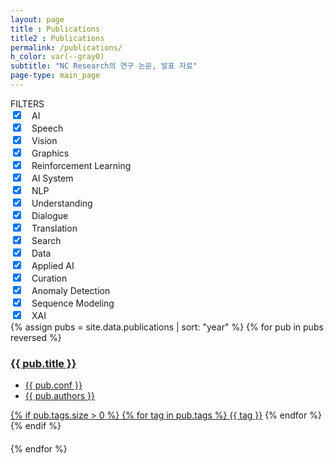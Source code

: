 ```yaml
---
layout: page
title : Publications
title2 : Publications
permalink: /publications/
h_color: var(--gray0)
subtitle: "NC Research의 연구 논문, 발표 자료"
page-type: main_page
---
```


<script src="{{ site.baseurl | prepend: site.url }}/assets/js/publications.js"></script>

<div class="home">
    <div class="publication-page">
        <div class="item-filter">
          <div class="item-filter-title">
            FILTERS
          </div>
          <div class="blog-filter-big">
            <input type="checkbox" id="ai" checked/><label for="ai"></label><span class="blog-filter-big-title">　AI</span><span id="ai_chevron" class="chevron"></span>
          </div>
          <div id="ai_subtech">
            <div class="blog-filter-small"><input type="checkbox" id="speech" checked/><label for="speech"></label>　Speech</div>
            <div class="blog-filter-small"><input type="checkbox" id="vision" checked/><label for="vision"></label>　Vision</div>
            <div class="blog-filter-small"><input type="checkbox" id="graphics" checked/><label for="graphics"></label>　Graphics</div>
            <div class="blog-filter-small"><input type="checkbox" id="reinforcement_learning" checked/><label for="reinforcement_learning"></label>　Reinforcement Learning</div>
            <div class="blog-filter-small"><input type="checkbox" id="ai_system" checked/><label for="ai_system"></label>　AI System</div>
          </div>
          <div class="blog-filter-big">
            <input type="checkbox" id="nlp" checked/><label for="nlp"></label><span class="blog-filter-big-title">　NLP</span><span id="nlp_chevron" class="chevron"></span>
          </div>
          <div id="nlp_subtech">
            <div class="blog-filter-small"><input type="checkbox" id="understanding" checked/><label for="understanding"></label>　Understanding</div>
            <div class="blog-filter-small"><input type="checkbox" id="dialogue" checked/><label for="dialogue"></label>　Dialogue</div>
            <div class="blog-filter-small"><input type="checkbox" id="translation" checked/><label for="translation"></label>　Translation</div>
            <div class="blog-filter-small"><input type="checkbox" id="search" checked/><label for="search"></label>　Search</div>
            <div class="blog-filter-small"><input type="checkbox" id="data" checked/><label for="data"></label>　Data</div>
          </div>
          <div class="blog-filter-big">
            <input type="checkbox" id="applied_ai" checked/><label for="applied_ai"></label><span class="blog-filter-big-title">　Applied AI</span><span id="applied_ai_chevron" class="chevron"></span>
          </div>
          <div id="applied_ai_subtech">
            <div class="blog-filter-small"><input type="checkbox" id="curation" checked/><label for="curation"></label>　Curation</div>
            <div class="blog-filter-small"><input type="checkbox" id="anomaly_detection" checked/><label for="anomaly_detection"></label>　Anomaly Detection</div>
            <div class="blog-filter-small"><input type="checkbox" id="sequence_modeling" checked/><label for="sequence_modeling"></label>　Sequence Modeling</div>
            <div class="blog-filter-small"><input type="checkbox" id="xai" checked/><label for="xai"></label>　XAI</div>
          </div>
        </div>
        <div class="items">
            {% assign pubs = site.data.publications | sort: "year" %}
            {% for pub in pubs reversed %}
                <div class='publication_div {% if pub.tags.size > 0 %}{% for tag in pub.tags %}{{ tag }} {% endfor %}{% endif %}'>
                    <a href='' class='show-message' data-id='{{ pub.id }}'>
                        <h3 class='pub_title'>
                            {{ pub.title }}
                        </h3>
                        <ul>
                            <li class='publications_meta'>{{ pub.conf }}</li>
                            <li class='publications_meta'>{{ pub.authors }}</li>
                        </ul>
                        {% if pub.tags.size > 0 %}
                            {% for tag in pub.tags %}
                                <a class='publication_tag' href='' data-filter="{{ tag }}">{{ tag }}</a>
                            {% endfor %}
                        {% endif %}
                        <div>　</div>
                    </a>
                    <div class="modal-hide" id="pub_popup_{{ pub.id }}" style="display:none;">{{ pub.abstract }}</div>
                </div>
            {% endfor %}
        </div>
    </div>
</div>
